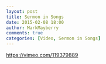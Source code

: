 ```yaml
---
layout: post
title: Sermon in Songs
date: 2015-02-08 18:00
author: MarkMayberry
comments: true
categories: [Video, Sermon in Songs]
---
```

https://vimeo.com/119379889
